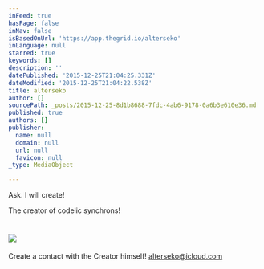 ```yaml
---
inFeed: true
hasPage: false
inNav: false
isBasedOnUrl: 'https://app.thegrid.io/alterseko'
inLanguage: null
starred: true
keywords: []
description: ''
datePublished: '2015-12-25T21:04:25.331Z'
dateModified: '2015-12-25T21:04:22.538Z'
title: alterseko
author: []
sourcePath: _posts/2015-12-25-8d1b8688-7fdc-4ab6-9178-0a6b3e610e36.md
published: true
authors: []
publisher:
  name: null
  domain: null
  url: null
  favicon: null
_type: MediaObject

---
```

Ask. I will create!

The creator of codelic synchrons!

# ![](https://s3-us-west-2.amazonaws.com/the-grid-img/p/09d001fe4bda3da9e84c753bec92952df0fddba7.png)

Create a contact with the Creator himself! [alterseko@icloud.com][0]

[0]: mailto:alterseko@icloud.com